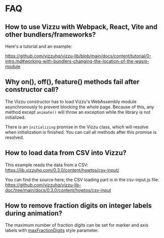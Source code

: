 # FAQ

## How to use Vizzu with Webpack, React, Vite and other bundlers/frameworks?

Here's a tutorial and an example:

https://github.com/vizzuhq/vizzu-lib/blob/main/docs/content/tutorial/0-intro.md#working-with-bundlers-changing-the-location-of-the-wasm-module

## Why on(), off(), feature() methods fail after constructor call?

The Vizzu constructor has to load Vizzu's WebAssembly module asynchronously to prevent blocking the whole page. 
Because of this, any method except `animate()` will throw an exception while the library is not initialized. 

There is an `initializing` promise in the Vizzu class, which will resolve when initialization is finished. You can call all methods after
this promise is resolved.

## How to load data from CSV into Vizzu?

This example reads the data from a CSV: https://lib.vizzuhq.com/0.3.0/content/howtos/csv-input/

You can find the source here; the CSV loading part is in the csv-input.js file: https://github.com/vizzuhq/vizzu-lib-doc/tree/main/docs/0.3.0/content/howtos/csv-input

## How to remove fraction digits on integer labels during animation?

The maximum number of fraction digits can be set for marker and axis labels with 
[maxFractionDigits](https://lib.vizzuhq.com/latest/reference/interfaces/Styles.MarkerLabel.html#maxFractionDigits)
style parameter.
